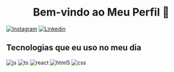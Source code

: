 <!-- Título -->
<h1 align="center">Bem-vindo ao Meu Perfil 👋</h1>



[![Instagram](https://img.shields.io/badge/Instagram-E4405F?style=for-the-badge&logo=instagram&logoColor=white)]([https://instagram.com/sujeitoprogramador](https://instagram.com/vini.monteiro_?igshid=OGQ5ZDc2ODk2ZA==))
[![Linkedin](https://img.shields.io/badge/Twitch-9146FF?style=for-the-badge&logo=twitch&logoColor=white)](www.linkedin.com/in/vinicius-monteiro-9ab629216)



## Tecnologias que eu uso no meu dia

<div style="display: inline_block">
  <img align="center" alt="js" src="https://img.shields.io/badge/JavaScript-F7DF1E?style=for-the-badge&logo=javascript&logoColor=black" />
  <img align="center" alt="ts" src="https://img.shields.io/badge/TypeScript-007ACC?style=for-the-badge&logo=typescript&logoColor=white" />
  <img align="center" alt="react" src="https://img.shields.io/badge/React-20232A?style=for-the-badge&logo=react&logoColor=61DAFB" />
  <img align="center" alt="html5" src="https://img.shields.io/badge/HTML5-E34F26?style=for-the-badge&logo=html5&logoColor=white" />
  <img align="center" alt="css" src="https://img.shields.io/badge/CSS3-1572B6?style=for-the-badge&logo=css3&logoColor=white" />
</div><br/>

